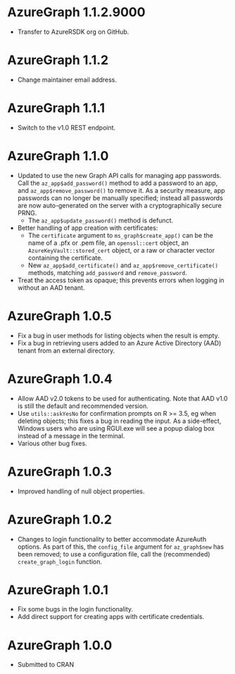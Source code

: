 # AzureGraph 1.1.2.9000

- Transfer to AzureRSDK org on GitHub.

# AzureGraph 1.1.2

- Change maintainer email address.

# AzureGraph 1.1.1

- Switch to the v1.0 REST endpoint.

# AzureGraph 1.1.0

- Updated to use the new Graph API calls for managing app passwords. Call the `az_app$add_password()` method to add a password to an app, and `az_app$remove_password()` to remove it. As a security measure, app passwords can no longer be manually specified; instead all passwords are now auto-generated on the server with a cryptographically secure PRNG.
  - The `az_app$update_password()` method is defunct.
- Better handling of app creation with certificates:
  - The `certificate` argument to `ms_graph$create_app()` can be the name of a .pfx or .pem file, an `openssl::cert` object, an `AzureKeyVault::stored_cert` object, or a raw or character vector containing the certificate.
  - New `az_app$add_certificate()` and `az_app$remove_certificate()` methods, matching `add_password` and `remove_password`.
- Treat the access token as opaque; this prevents errors when logging in without an AAD tenant.

# AzureGraph 1.0.5

- Fix a bug in user methods for listing objects when the result is empty.
- Fix a bug in retrieving users added to an Azure Active Directory (AAD) tenant from an external directory.

# AzureGraph 1.0.4

- Allow AAD v2.0 tokens to be used for authenticating. Note that AAD v1.0 is still the default and recommended version.
- Use `utils::askYesNo` for confirmation prompts on R >= 3.5, eg when deleting objects; this fixes a bug in reading the input. As a side-effect, Windows users who are using RGUI.exe will see a popup dialog box instead of a message in the terminal.
- Various other bug fixes.

# AzureGraph 1.0.3

- Improved handling of null object properties.

# AzureGraph 1.0.2

- Changes to login functionality to better accommodate AzureAuth options. As part of this, the `config_file` argument for `az_graph$new` has been removed; to use a configuration file, call the (recommended) `create_graph_login` function.

# AzureGraph 1.0.1

- Fix some bugs in the login functionality.
- Add direct support for creating apps with certificate credentials.

# AzureGraph 1.0.0

- Submitted to CRAN
